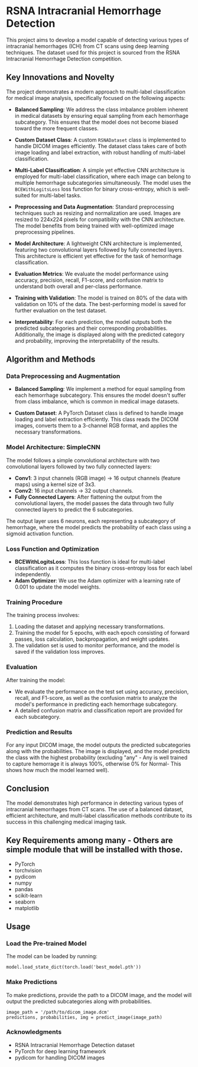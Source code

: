 # RSNA Intracranial Hemorrhage Detection

This project aims to develop a model capable of detecting various types of intracranial hemorrhages (ICH) from CT scans using deep learning techniques. The dataset used for this project is sourced from the RSNA Intracranial Hemorrhage Detection competition.

## Key Innovations and Novelty
The project demonstrates a modern approach to multi-label classification for medical image analysis, specifically focused on the following aspects:

- **Balanced Sampling**: We address the class imbalance problem inherent in medical datasets by ensuring equal sampling from each hemorrhage subcategory. This ensures that the model does not become biased toward the more frequent classes.
  
- **Custom Dataset Class**: A custom `RSNADataset` class is implemented to handle DICOM images efficiently. The dataset class takes care of both image loading and label extraction, with robust handling of multi-label classification.

- **Multi-Label Classification**: A simple yet effective CNN architecture is employed for multi-label classification, where each image can belong to multiple hemorrhage subcategories simultaneously. The model uses the `BCEWithLogitsLoss` loss function for binary cross-entropy, which is well-suited for multi-label tasks.

- **Preprocessing and Data Augmentation**: Standard preprocessing techniques such as resizing and normalization are used. Images are resized to 224x224 pixels for compatibility with the CNN architecture. The model benefits from being trained with well-optimized image preprocessing pipelines.

- **Model Architecture**: A lightweight CNN architecture is implemented, featuring two convolutional layers followed by fully connected layers. This architecture is efficient yet effective for the task of hemorrhage classification.

- **Evaluation Metrics**: We evaluate the model performance using accuracy, precision, recall, F1-score, and confusion matrix to understand both overall and per-class performance.

- **Training with Validation**: The model is trained on 80% of the data with validation on 10% of the data. The best-performing model is saved for further evaluation on the test dataset.

- **Interpretability**: For each prediction, the model outputs both the predicted subcategories and their corresponding probabilities. Additionally, the image is displayed along with the predicted category and probability, improving the interpretability of the results.

## Algorithm and Methods

### Data Preprocessing and Augmentation

- **Balanced Sampling**: We implement a method for equal sampling from each hemorrhage subcategory. This ensures the model doesn't suffer from class imbalance, which is common in medical image datasets.
  
- **Custom Dataset**: A PyTorch Dataset class is defined to handle image loading and label extraction efficiently. This class reads the DICOM images, converts them to a 3-channel RGB format, and applies the necessary transformations.

### Model Architecture: SimpleCNN

The model follows a simple convolutional architecture with two convolutional layers followed by two fully connected layers:

- **Conv1**: 3 input channels (RGB image) → 16 output channels (feature maps) using a kernel size of 3x3.
- **Conv2**: 16 input channels → 32 output channels.
- **Fully Connected Layers**: After flattening the output from the convolutional layers, the model passes the data through two fully connected layers to predict the 6 subcategories.

The output layer uses 6 neurons, each representing a subcategory of hemorrhage, where the model predicts the probability of each class using a sigmoid activation function.

### Loss Function and Optimization

- **BCEWithLogitsLoss**: This loss function is ideal for multi-label classification as it computes the binary cross-entropy loss for each label independently.
- **Adam Optimizer**: We use the Adam optimizer with a learning rate of 0.001 to update the model weights.

### Training Procedure

The training process involves:

1. Loading the dataset and applying necessary transformations.
2. Training the model for 5 epochs, with each epoch consisting of forward passes, loss calculation, backpropagation, and weight updates.
3. The validation set is used to monitor performance, and the model is saved if the validation loss improves.

### Evaluation

After training the model:

- We evaluate the performance on the test set using accuracy, precision, recall, and F1-score, as well as the confusion matrix to analyze the model's performance in predicting each hemorrhage subcategory.
- A detailed confusion matrix and classification report are provided for each subcategory.

### Prediction and Results

For any input DICOM image, the model outputs the predicted subcategories along with the probabilities. The image is displayed, and the model predicts the class with the highest probability (excluding "any" - Any is well trained to capture hemorrage it is always 100%, otherwise 0% for Normal- This shows how much the model learned well).

## Conclusion

The model demonstrates high performance in detecting various types of intracranial hemorrhages from CT scans. The use of a balanced dataset, efficient architecture, and multi-label classification methods contribute to its success in this challenging medical imaging task.

## Key Requirements among many - Others are simple module that will be installed with those.

- PyTorch
- torchvision
- pydicom
- numpy
- pandas
- scikit-learn
- seaborn
- matplotlib

## Usage

### Load the Pre-trained Model
The model can be loaded by running:

```
model.load_state_dict(torch.load('best_model.pth'))
```

### Make Predictions
To make predictions, provide the path to a DICOM image, and the model will output the predicted subcategories along with probabilities.

```
image_path = '/path/to/dicom_image.dcm'
predictions, probabilities, img = predict_image(image_path)
```

### Acknowledgments
- RSNA Intracranial Hemorrhage Detection dataset
- PyTorch for deep learning framework
- pydicom for handling DICOM images

